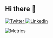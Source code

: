 ## Hi there 👋

<div align="left">
  <a href="https://twitter.com/cedricclyburn">
    <img
      src="https://img.shields.io/badge/-@cedricclyburn-1ca0f1?style=flat-square&labelColor=1ca0f1&logo=twitter&logoColor=white&link=https://twitter.com/cedricclyburn"
      alt="Twitter"
    />
  </a>
  <a href="https://www.linkedin.com/in/cedricclyburn/">
    <img
      src="https://img.shields.io/badge/-cedricclyburn-blue?style=flat-square&logo=Linkedin&logoColor=white&link=https://www.linkedin.com/in/cedricclyburn/"
      alt="LinkedIn"
    />
  </a>

![Metrics](https://metrics.lecoq.io/cedricclyburn?template=classic&base=header%2C%20activity%2C%20community%2C%20repositories%2C%20metadata&base.indepth=false&base.hireable=false&base.skip=false&config.timezone=America%2FBahia_Banderas)
